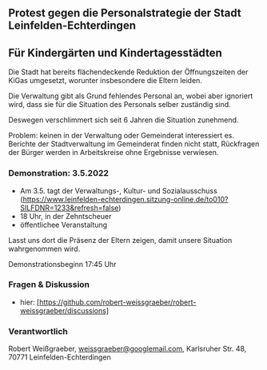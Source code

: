 ## Protest gegen die Personalstrategie der Stadt Leinfelden-Echterdingen
## Für Kindergärten und Kindertagesstädten

Die Stadt hat bereits flächendeckende Reduktion der Öffnungszeiten der KiGas umgesetzt, worunter insbesondere die Eltern leiden.

Die Verwaltung gibt als Grund fehlendes Personal an, wobei aber ignoriert wird, dass sie für die Situation des Personals selber zuständig sind.

Deswegen verschlimmert sich seit 6 Jahren die Situation zunehmend.

Problem: keinen in der Verwaltung oder Gemeinderat interessiert es. Berichte der Stadtverwaltung im Gemeinderat finden nicht statt, Rückfragen der Bürger werden in Arbeitskreise ohne Ergebnisse verwiesen.



### Demonstration: 3.5.2022

* Am 3.5. tagt der Verwaltungs-, Kultur- und Sozialausschuss (https://www.leinfelden-echterdingen.sitzung-online.de/to010?SILFDNR=1233&refresh=false)
* 18 Uhr, in der Zehntscheuer
* öffentlichee Veranstaltung

Lasst uns dort die Präsenz der Eltern zeigen, damit unsere Situation wahrgenommen wird.

Demonstrationsbeginn 17:45 Uhr


### Fragen & Diskussion
* hier: [https://github.com/robert-weissgraeber/robert-weissgraeber/discussions]


### Verantwortlich

Robert Weißgraeber,
   weissgraeber@googlemail.com, 
   Karlsruher Str. 48,
   70771 Leinfelden-Echterdingen
